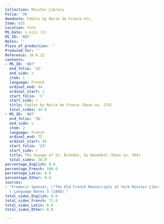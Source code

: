 ```yaml
---
Collection: Minster Library
Folia: '36'
Headnote: Fables by Marie de France etc.
Item: 835
Location: York
MS_Date: s.xiii (1)
MS_ID: '807'
Notes: ''
Place_of_production: ''
Produced_for: ''
Reference: 16.K.12
contents:
- MS_ID: '807'
  end_folio: '22'
  end_side: v
  item: 1
  language: French
  ordinal_end: 44
  ordinal_start: 1
  start_folio: '1'
  start_side: r
  title: Fables by Marie de France (Dean no. 179)
  total_sides: 44.0
- MS_ID: '807'
  end_folio: '36'
  end_side: v
  item: 2
  language: French
  ordinal_end: 72
  ordinal_start: 45
  start_folio: '23'
  start_side: r
  title: The Voyage of St. Brendan, by Benedeit (Dean no. 504)
  total_sides: 28.0
percentage_English: 0.0
percentage_French: 100.0
percentage_Latin: 0.0
percentage_Other: 0.0
sources:
- "Frederic Spencer, \"The Old French Manuscripts of York Minster Library,\"\x9D Modern\
  \ Language Notes 3 (1888)."
total_sides_English: 0.0
total_sides_French: 72.0
total_sides_Latin: 0.0
total_sides_Other: 0.0

---
```

